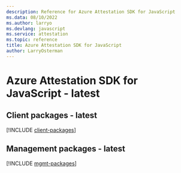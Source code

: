 ```yaml
---
description: Reference for Azure Attestation SDK for JavaScript
ms.data: 08/10/2022
ms.author: larryo
ms.devlang: javascript
ms.service: attestation
ms.topic: reference
title: Azure Attestation SDK for JavaScript
author: LarryOsterman
---
```

# Azure Attestation SDK for JavaScript - latest

## Client packages - latest
[!INCLUDE [client-packages](attestation-client-index.md)]
## Management packages - latest
[!INCLUDE [mgmt-packages](attestation-mgmt-index.md)]